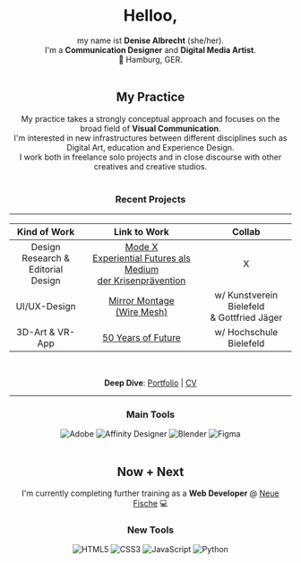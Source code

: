 <div align="center">
  
# Helloo,

my name ist **Denise Albrecht** (she/her). <br>
I'm a **Communication Designer** and **Digital Media Artist**. <br>
:round_pushpin: Hamburg, GER. <br><br>

## My Practice
My practice takes a strongly conceptual approach and focuses on the broad field of **Visual Communication**. <br>
I'm interested in new infrastructures between different disciplines such as Digital Art, education and Experience Design. <br>
I work both in freelance solo projects and in close discourse with other creatives and creative studios. <br><br>

### Recent Projects 

--- 

| Kind of Work                            | Link to Work                                                                                                   | Collab                                          |
| :-------------------------------------: | :------------------------------------------------------------------------------------------------------------: | :---------------------------------------------: |
| Design Research & <br> Editorial Design | [Mode X <br> Experiential Futures als Medium <br> der Krisenprävention](https://www.denise-albrecht.de/mode-x) | X                                               |
| UI/UX-Design                            | [Mirror Montage <br> (Wire Mesh)](https://www.denise-albrecht.de/mirror-montage-wire-mesh)                     | w/ Kunstverein Bielefeld <br> & Gottfried Jäger |
| 3D-Art & VR-App                         | [50 Years of Future](https://www.denise-albrecht.de/50-years-of-future)                                        | w/ Hochschule Bielefeld                         |
<br>

**Deep Dive**: [Portfolio](https://www.denise-albrecht.de) | [CV](https://www.denise-albrecht.de/about) <br>

---

### Main Tools 
![Adobe](https://img.shields.io/badge/adobe-%23FF0000.svg?style=for-the-badge&logo=adobe&logoColor=white)
![Affinity Designer](https://img.shields.io/badge/affinity%20desginer-%231B72BE.svg?style=for-the-badge&logo=affinity-designer&logoColor=white)
![Blender](https://img.shields.io/badge/blender-%23F5792A.svg?style=for-the-badge&logo=blender&logoColor=white)
![Figma](https://img.shields.io/badge/figma-%23F24E1E.svg?style=for-the-badge&logo=figma&logoColor=white)
<br><br>

## Now + Next
I'm currently completing further training as a **Web Developer** @ [Neue Fische](https://www.neuefische.de/bootcamp/web-development) 💻 <br>

### New Tools
![HTML5](https://img.shields.io/badge/html5-%23E34F26.svg?style=for-the-badge&logo=html5&logoColor=white)
![CSS3](https://img.shields.io/badge/css3-%231572B6.svg?style=for-the-badge&logo=css3&logoColor=white)
![JavaScript](https://img.shields.io/badge/javascript-%23323330.svg?style=for-the-badge&logo=javascript&logoColor=%23F7DF1E)
![Python](https://img.shields.io/badge/python-3670A0?style=for-the-badge&logo=python&logoColor=ffdd54)
<br><br>

</div>
